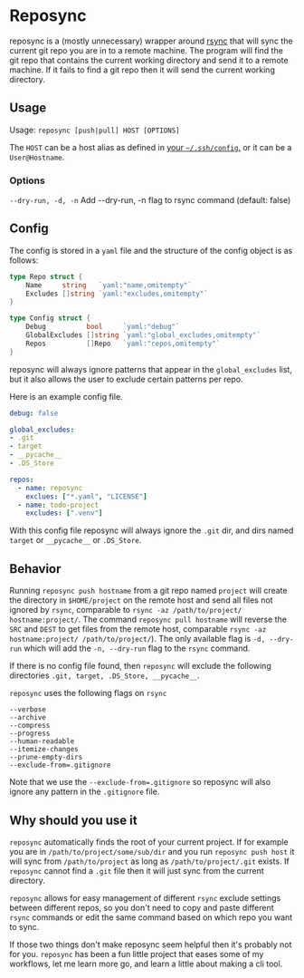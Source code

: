 # Reposync
reposync is a (mostly unnecessary) wrapper around [rsync](https://linux.die.net/man/1/rsync) that will sync the current git repo you are in to a remote machine.
The program will find the git repo that contains the current working directory and send it to a remote machine.
If it fails to find a git repo then it will send the current working directory.

## Usage
Usage: `reposync [push|pull] HOST [OPTIONS]`

The `HOST` can be a host alias as defined in [your `~/.ssh/config`.](https://www.digitalocean.com/community/tutorials/how-to-configure-custom-connection-options-for-your-ssh-client) or it can be a `User@Hostname`.

### Options
`--dry-run, -d, -n`  Add --dry-run, -n flag to rsync command (default: false)

## Config

The config is stored in a `yaml` file and the structure of the config object is as follows:
```go
type Repo struct {
	Name     string   `yaml:"name,omitempty"`
	Excludes []string `yaml:"excludes,omitempty"`
}

type Config struct {
	Debug          bool     `yaml:"debug"`
	GlobalExcludes []string `yaml:"global_excludes,omitempty"`
	Repos          []Repo   `yaml:"repos,omitempty"`
}
```
reposync will always ignore patterns that appear in the `global_excludes` list, but it also allows the user to exclude certain patterns per repo.

Here is an example config file.

```yaml
debug: false

global_excludes:
- .git
- target
- __pycache__
- .DS_Store

repos:
  - name: reposync
    exclues: ["*.yaml", "LICENSE"]
  - name: todo-project
    excludes: [".venv"]
```
With this config file reposync will always ignore the `.git` dir, and dirs named `target` or `__pycache__` or `.DS_Store`.

## Behavior

Running `reposync push hostname` from a git repo named `project` will create the directory in `$HOME/project` on the remote host and send all files not ignored by `rsync`, comparable to `rsync -az /path/to/project/ hostname:project/`.
The command `reposync pull hostname` will reverse the `SRC` and `DEST` to get files from the remote host, comparable `rsync -az hostname:project/ /path/to/project/`).
The only available flag is `-d, --dry-run` which will add the `-n, --dry-run` flag to the `rsync` command.

If there is no config file found, then `reposync` will exclude the following directories `.git, target, .DS_Store, __pycache__`.

`reposync` uses the following flags on `rsync`

```console
--verbose
--archive
--compress
--progress
--human-readable
--itemize-changes
--prune-empty-dirs
--exclude-from=.gitignore
```
Note that we use the `--exclude-from=.gitignore` so reposync will also ignore any pattern in the `.gitignore` file.


## Why should you use it

`reposync` automatically finds the root of your current project.
If for example you are in `/path/to/project/some/sub/dir` and you run `reposync push host` it will sync from `/path/to/project` as long as `/path/to/project/.git` exists.
If `reposync` cannot find a `.git` file then it will just sync from the current directory.

`reposync` allows for easy management of different `rsync` exclude settings between different repos, so you don't need to copy and paste different `rsync` commands or edit the same command based on which repo you want to sync.

If those two things don't make reposync seem helpful then it's probably not for you.
`reposync` has been a fun little project that eases some of my workflows, let me learn more go, and learn a little about making a cli tool.
